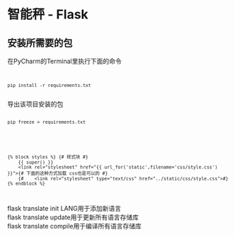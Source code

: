 # 智能秤 - Flask

## 安装所需要的包  
在PyCharm的Terminal里执行下面的命令  
<code> 

    pip install -r requirements.txt  
</code>
导出该项目安装的包  
<code> 

    pip freeze > requirements.txt
</code>


<code>

    {% block styles %} {# 样式块 #}
        {{ super() }}
        <link rel="stylesheet" href="{{ url_for('static',filename='css/style.css') }}">{# 下面的这种方式加载 css也是可以的 #}
        {#    <link rel="stylesheet" type="text/css" href="../static/css/style.css">#}
    {% endblock %}
</code>

flask translate init LANG用于添加新语言  
flask translate update用于更新所有语言存储库  
flask translate compile用于编译所有语言存储库  